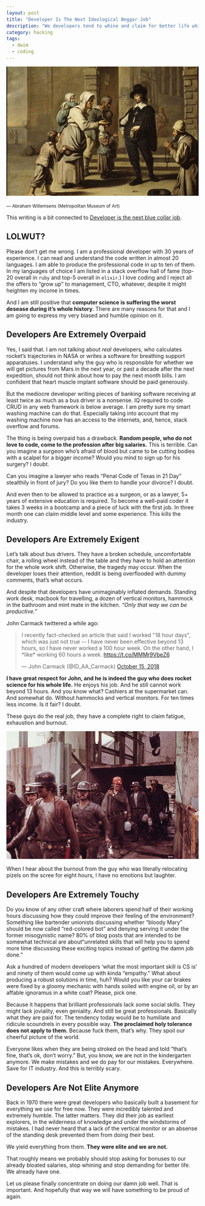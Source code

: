 ```yaml
---
layout: post
title: "Developer Is The Next Ideological Beggar Job"
description: "We developers tend to whine and claim for better life while we are extremely overpaid for doing neither complicated not important stuff"
category: hacking
tags:
  - dwim
  - coding
---
```


![professional beggars were often seen as people not deserving of aid](img/willemsens-ideological-beggar.jpg)

<small>— Abraham Willemsens (Metropolitan Museum of Art)</small>

This writing is a bit connected to [Developer is the next blue collar job](https://dev.to/stereobooster/developer-is-the-next-blue-collar-job-269b).

## LOLWUT?

Please don’t get me wrong. I am a professional developer with 30 years of experience. I can read and understand the code written in almost 20 languages. I am able to produce the professional code in up to ten of them. In my languages of choice I am listed in a stack overflow hall of fame (top-20 overall in `ruby` and top-5 overall in `elixir`.) I love coding and I reject all the offers to “grow up” to management, CTO, whatever, despite it might heighten my income in times.

And I am still positive that **computer science is suffering the worst desease during it’s whole history**. There are many reasons for that and I am going to express my very biased and humble opinion on it.

## Developers Are Extremely Overpaid

Yes, I said that. I am not talking about _real_ developers, who calculates rocket’s trajectories in NASA or writes a software for breathing support apparatuses. I understand why the guy who is responsible for whether we will get pictures from Mars in the next year, or past a decade after the next expedition, should not think about how to pay the next month bills. I am confident that heart muscle implant software should be paid generously.

But the mediocre developer writing pieces of banking software receiving at least twice as much as a bus driver is a nonsense. IQ required to code CRUD in any web framework is below average. I am pretty sure my smart washing machine can do that. Especially taking into account that my washing machine now has an access to the internets, and, hence, stack overflow and forums.

The thing is being overpaid has a drawback. **Random people, who do not love to code, come to the profession after big salaries.** This is terrible. Can you imagine a surgeon who’s afraid of blood but came to be cutting bodies with a scalpel for a bigger income? Would you mind to sign up for his surgery? I doubt.

Can you imagine a lawyer who reads “Penal Code of Texas in 21 Day” stealthily in front of jury? Do you like them to handle your divorce? I doubt.

And even then to be allowed to practice as a surgeon, or as a lawyer, 5+ years of extensive education is required. To become a well-paid coder it takes 3 weeks in a bootcamp and a piece of luck with the first job. In three month one can claim middle level and some experience. This kills the industry.

## Developers Are Extremely Exigent

Let’s talk about bus drivers. They have a broken schedule, uncomfortable chair, a rolling wheel instead of the table and they have to hold an attention for the whole work shift. Otherwise, the tragedy may occur. When the developer loses their attention, reddit is being overflooded with dummy comments, that’s what occurs.

And despite that developers have unimaginably inflated demands. Standing work desk, macbook for travelling, a dozen of vertical monitors, hammock in the bathroom and mint mate in the kitchen. _“Only that way we can be productive.”_

John Carmack twittered a while ago:

<blockquote class="twitter-tweet"><p lang="en" dir="ltr">I recently fact-checked an article that said I worked &quot;18 hour days&quot;, which was just not true -- I have never been effective beyond 13 hours, so I have never worked a 100 hour week. On the other hand, I *like* working 60 hours a week. <a href="https://t.co/MMMr9VbeZ6">https://t.co/MMMr9VbeZ6</a></p>&mdash; John Carmack (@ID_AA_Carmack) <a href="https://twitter.com/ID_AA_Carmack/status/1051874929631789056?ref_src=twsrc%5Etfw">October 15, 2018</a></blockquote> <script async src="https://platform.twitter.com/widgets.js" charset="utf-8"></script>

**I have great respect for John, and he is indeed the guy who does rocket science for his whole life.** He enjoys his job. And he still cannot work beyond 13 hours. And you know what? Cashiers at the supermarket can. And somewhat do. Without hammocks and vertical monitors. For ten times less income. Is it fair? I doubt.

These guys do the real job, they have a complete right to claim fatigue, exhaustion and burnout.

![Coal miners after six hours in the bottomhole](/img/coal-miners.jpg)

When I hear about the burnout from the guy who was literally relocating pizels on the scree  for eight hours, I have no emotions but laughter.

## Developers Are Extremely Touchy

Do you know of any other craft where laborers spend half of their working hours discussing how they could improve their feeling of the environment? Something like bartender unionists discussing whether “bloody Mary” should be now called “red-colored bot” and denying serving it under the former misogynistic name? 80% of blog posts that are intended to be somewhat technical are about“unrelated skills that will help you to spend more time discussing these exciting topics instead of getting the damn job done.”

Ask a hundred of modern developers ‘what the most important skill is CS is’ and ninety of them would come up with kinda “empathy.” What about producing a robust solutions in time, huh? Would you like your car brakes were fixed by a gloomy mechanic with hands soiled with engine oil, or by an affable ignoramus in a white coat? Please, pick one.

Because it happens that brilliant professionals lack some social skills. They might lack joviality, even geniality. And still be great professionals. Basically what they are paid for. The tendency today would be to humiliate and ridicule scoundrels in every possible way. **The proclaimed holy tolerance does not apply to them.** Because fuck them, that’s why. They spoil our cheerful picture of the world.

Everyone likes when they are being stroked on the head and told “that’s fine, that’s ok, don’t worry.” But, you know, we are not in the kindergarten anymore. We make mistakes and we do pay for our mistakes. Everywhere. Save for IT industry. And this is terribly scary.

## Developers Are Not Elite Anymore

Back in 1970 there were great developers who basically built a basement for everything we use for free now. They were incredibly talented and extremely humble. The latter matters. They did their job as earliest explorers, in the wilderness of knowledge and under the windstorms of mistakes. I had never heard that a lack of the vertical monitor or an absense of the standing desk prevented them from doing their best.

We yield everything from them. **They were elite and we are not.**

That roughly means we probably should stop asking for bonuses to our already bloated salaries, stop whining and stop demanding for better life. We already have one.

Let us please finally concentrate on doing our damn job well. That is important. And hopefully that way we will have something to be proud of again.
